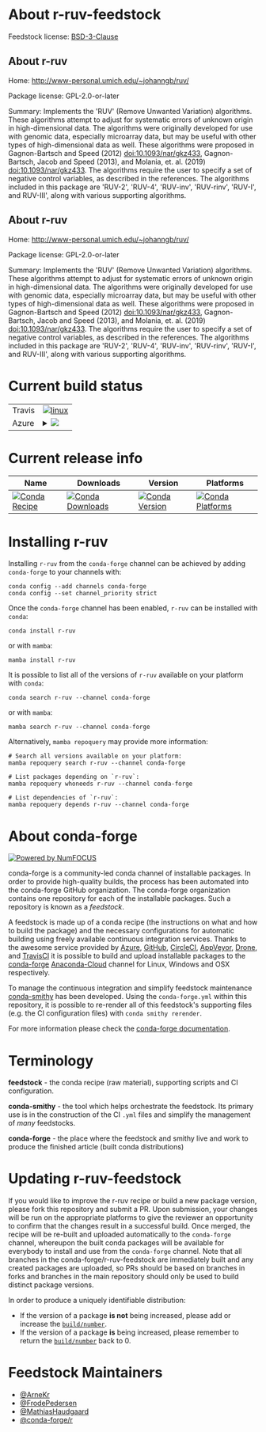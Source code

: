 About r-ruv-feedstock
=====================

Feedstock license: [BSD-3-Clause](https://github.com/conda-forge/r-ruv-feedstock/blob/main/LICENSE.txt)


About r-ruv
-----------

Home: http://www-personal.umich.edu/~johanngb/ruv/

Package license: GPL-2.0-or-later

Summary: Implements the 'RUV' (Remove Unwanted Variation) algorithms.  These algorithms attempt to adjust for systematic errors of unknown origin in high-dimensional data.  The algorithms were originally developed for use with genomic data, especially microarray data, but may be useful with other types of high-dimensional data as well.  These algorithms were proposed in Gagnon-Bartsch and Speed (2012) <doi:10.1093/nar/gkz433>, Gagnon-Bartsch, Jacob and Speed (2013), and Molania, et. al. (2019) <doi:10.1093/nar/gkz433>.  The algorithms require the user to specify a set of negative control variables, as described in the references.  The algorithms included in this package are 'RUV-2', 'RUV-4', 'RUV-inv', 'RUV-rinv', 'RUV-I', and RUV-III', along with various supporting algorithms.

About r-ruv
-----------

Home: http://www-personal.umich.edu/~johanngb/ruv/

Package license: GPL-2.0-or-later

Summary: Implements the 'RUV' (Remove Unwanted Variation) algorithms.  These algorithms attempt to adjust for systematic errors of unknown origin in high-dimensional data.  The algorithms were originally developed for use with genomic data, especially microarray data, but may be useful with other types of high-dimensional data as well.  These algorithms were proposed in Gagnon-Bartsch and Speed (2012) <doi:10.1093/nar/gkz433>, Gagnon-Bartsch, Jacob and Speed (2013), and Molania, et. al. (2019) <doi:10.1093/nar/gkz433>.  The algorithms require the user to specify a set of negative control variables, as described in the references.  The algorithms included in this package are 'RUV-2', 'RUV-4', 'RUV-inv', 'RUV-rinv', 'RUV-I', and RUV-III', along with various supporting algorithms.

Current build status
====================


<table><tr>
    <td>Travis</td>
    <td>
      <a href="https://app.travis-ci.com/conda-forge/r-ruv-feedstock">
        <img alt="linux" src="https://img.shields.io/travis/com/conda-forge/r-ruv-feedstock/main.svg?label=Linux">
      </a>
    </td>
  </tr>
    
  <tr>
    <td>Azure</td>
    <td>
      <details>
        <summary>
          <a href="https://dev.azure.com/conda-forge/feedstock-builds/_build/latest?definitionId=1579&branchName=main">
            <img src="https://dev.azure.com/conda-forge/feedstock-builds/_apis/build/status/r-ruv-feedstock?branchName=main">
          </a>
        </summary>
        <table>
          <thead><tr><th>Variant</th><th>Status</th></tr></thead>
          <tbody><tr>
              <td>linux_64_r_base4.2</td>
              <td>
                <a href="https://dev.azure.com/conda-forge/feedstock-builds/_build/latest?definitionId=1579&branchName=main">
                  <img src="https://dev.azure.com/conda-forge/feedstock-builds/_apis/build/status/r-ruv-feedstock?branchName=main&jobName=linux&configuration=linux%20linux_64_r_base4.2" alt="variant">
                </a>
              </td>
            </tr><tr>
              <td>linux_64_r_base4.3</td>
              <td>
                <a href="https://dev.azure.com/conda-forge/feedstock-builds/_build/latest?definitionId=1579&branchName=main">
                  <img src="https://dev.azure.com/conda-forge/feedstock-builds/_apis/build/status/r-ruv-feedstock?branchName=main&jobName=linux&configuration=linux%20linux_64_r_base4.3" alt="variant">
                </a>
              </td>
            </tr><tr>
              <td>linux_aarch64_r_base4.2</td>
              <td>
                <a href="https://dev.azure.com/conda-forge/feedstock-builds/_build/latest?definitionId=1579&branchName=main">
                  <img src="https://dev.azure.com/conda-forge/feedstock-builds/_apis/build/status/r-ruv-feedstock?branchName=main&jobName=linux&configuration=linux%20linux_aarch64_r_base4.2" alt="variant">
                </a>
              </td>
            </tr><tr>
              <td>linux_aarch64_r_base4.3</td>
              <td>
                <a href="https://dev.azure.com/conda-forge/feedstock-builds/_build/latest?definitionId=1579&branchName=main">
                  <img src="https://dev.azure.com/conda-forge/feedstock-builds/_apis/build/status/r-ruv-feedstock?branchName=main&jobName=linux&configuration=linux%20linux_aarch64_r_base4.3" alt="variant">
                </a>
              </td>
            </tr><tr>
              <td>linux_ppc64le_r_base4.2</td>
              <td>
                <a href="https://dev.azure.com/conda-forge/feedstock-builds/_build/latest?definitionId=1579&branchName=main">
                  <img src="https://dev.azure.com/conda-forge/feedstock-builds/_apis/build/status/r-ruv-feedstock?branchName=main&jobName=linux&configuration=linux%20linux_ppc64le_r_base4.2" alt="variant">
                </a>
              </td>
            </tr><tr>
              <td>linux_ppc64le_r_base4.3</td>
              <td>
                <a href="https://dev.azure.com/conda-forge/feedstock-builds/_build/latest?definitionId=1579&branchName=main">
                  <img src="https://dev.azure.com/conda-forge/feedstock-builds/_apis/build/status/r-ruv-feedstock?branchName=main&jobName=linux&configuration=linux%20linux_ppc64le_r_base4.3" alt="variant">
                </a>
              </td>
            </tr><tr>
              <td>osx_64_r_base4.2</td>
              <td>
                <a href="https://dev.azure.com/conda-forge/feedstock-builds/_build/latest?definitionId=1579&branchName=main">
                  <img src="https://dev.azure.com/conda-forge/feedstock-builds/_apis/build/status/r-ruv-feedstock?branchName=main&jobName=osx&configuration=osx%20osx_64_r_base4.2" alt="variant">
                </a>
              </td>
            </tr><tr>
              <td>osx_64_r_base4.3</td>
              <td>
                <a href="https://dev.azure.com/conda-forge/feedstock-builds/_build/latest?definitionId=1579&branchName=main">
                  <img src="https://dev.azure.com/conda-forge/feedstock-builds/_apis/build/status/r-ruv-feedstock?branchName=main&jobName=osx&configuration=osx%20osx_64_r_base4.3" alt="variant">
                </a>
              </td>
            </tr><tr>
              <td>win_64</td>
              <td>
                <a href="https://dev.azure.com/conda-forge/feedstock-builds/_build/latest?definitionId=1579&branchName=main">
                  <img src="https://dev.azure.com/conda-forge/feedstock-builds/_apis/build/status/r-ruv-feedstock?branchName=main&jobName=win&configuration=win%20win_64_" alt="variant">
                </a>
              </td>
            </tr>
          </tbody>
        </table>
      </details>
    </td>
  </tr>
</table>

Current release info
====================

| Name | Downloads | Version | Platforms |
| --- | --- | --- | --- |
| [![Conda Recipe](https://img.shields.io/badge/recipe-r--ruv-green.svg)](https://anaconda.org/conda-forge/r-ruv) | [![Conda Downloads](https://img.shields.io/conda/dn/conda-forge/r-ruv.svg)](https://anaconda.org/conda-forge/r-ruv) | [![Conda Version](https://img.shields.io/conda/vn/conda-forge/r-ruv.svg)](https://anaconda.org/conda-forge/r-ruv) | [![Conda Platforms](https://img.shields.io/conda/pn/conda-forge/r-ruv.svg)](https://anaconda.org/conda-forge/r-ruv) |

Installing r-ruv
================

Installing `r-ruv` from the `conda-forge` channel can be achieved by adding `conda-forge` to your channels with:

```
conda config --add channels conda-forge
conda config --set channel_priority strict
```

Once the `conda-forge` channel has been enabled, `r-ruv` can be installed with `conda`:

```
conda install r-ruv
```

or with `mamba`:

```
mamba install r-ruv
```

It is possible to list all of the versions of `r-ruv` available on your platform with `conda`:

```
conda search r-ruv --channel conda-forge
```

or with `mamba`:

```
mamba search r-ruv --channel conda-forge
```

Alternatively, `mamba repoquery` may provide more information:

```
# Search all versions available on your platform:
mamba repoquery search r-ruv --channel conda-forge

# List packages depending on `r-ruv`:
mamba repoquery whoneeds r-ruv --channel conda-forge

# List dependencies of `r-ruv`:
mamba repoquery depends r-ruv --channel conda-forge
```


About conda-forge
=================

[![Powered by
NumFOCUS](https://img.shields.io/badge/powered%20by-NumFOCUS-orange.svg?style=flat&colorA=E1523D&colorB=007D8A)](https://numfocus.org)

conda-forge is a community-led conda channel of installable packages.
In order to provide high-quality builds, the process has been automated into the
conda-forge GitHub organization. The conda-forge organization contains one repository
for each of the installable packages. Such a repository is known as a *feedstock*.

A feedstock is made up of a conda recipe (the instructions on what and how to build
the package) and the necessary configurations for automatic building using freely
available continuous integration services. Thanks to the awesome service provided by
[Azure](https://azure.microsoft.com/en-us/services/devops/), [GitHub](https://github.com/),
[CircleCI](https://circleci.com/), [AppVeyor](https://www.appveyor.com/),
[Drone](https://cloud.drone.io/welcome), and [TravisCI](https://travis-ci.com/)
it is possible to build and upload installable packages to the
[conda-forge](https://anaconda.org/conda-forge) [Anaconda-Cloud](https://anaconda.org/)
channel for Linux, Windows and OSX respectively.

To manage the continuous integration and simplify feedstock maintenance
[conda-smithy](https://github.com/conda-forge/conda-smithy) has been developed.
Using the ``conda-forge.yml`` within this repository, it is possible to re-render all of
this feedstock's supporting files (e.g. the CI configuration files) with ``conda smithy rerender``.

For more information please check the [conda-forge documentation](https://conda-forge.org/docs/).

Terminology
===========

**feedstock** - the conda recipe (raw material), supporting scripts and CI configuration.

**conda-smithy** - the tool which helps orchestrate the feedstock.
                   Its primary use is in the construction of the CI ``.yml`` files
                   and simplify the management of *many* feedstocks.

**conda-forge** - the place where the feedstock and smithy live and work to
                  produce the finished article (built conda distributions)


Updating r-ruv-feedstock
========================

If you would like to improve the r-ruv recipe or build a new
package version, please fork this repository and submit a PR. Upon submission,
your changes will be run on the appropriate platforms to give the reviewer an
opportunity to confirm that the changes result in a successful build. Once
merged, the recipe will be re-built and uploaded automatically to the
`conda-forge` channel, whereupon the built conda packages will be available for
everybody to install and use from the `conda-forge` channel.
Note that all branches in the conda-forge/r-ruv-feedstock are
immediately built and any created packages are uploaded, so PRs should be based
on branches in forks and branches in the main repository should only be used to
build distinct package versions.

In order to produce a uniquely identifiable distribution:
 * If the version of a package **is not** being increased, please add or increase
   the [``build/number``](https://docs.conda.io/projects/conda-build/en/latest/resources/define-metadata.html#build-number-and-string).
 * If the version of a package **is** being increased, please remember to return
   the [``build/number``](https://docs.conda.io/projects/conda-build/en/latest/resources/define-metadata.html#build-number-and-string)
   back to 0.

Feedstock Maintainers
=====================

* [@ArneKr](https://github.com/ArneKr/)
* [@FrodePedersen](https://github.com/FrodePedersen/)
* [@MathiasHaudgaard](https://github.com/MathiasHaudgaard/)
* [@conda-forge/r](https://github.com/conda-forge/r/)

